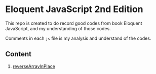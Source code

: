 # Eloquent JavaScript 2nd Edition
This repo is created to do record good codes from book Eloquent JavaScript, and my understanding of those codes.

Comments in each `js` file is my analysis and understand of the codes.

## Content
1. [reverseArrayInPlace](https://github.com/eqlz/eloquent-javascript/blob/master/reverse-array-in-place.js)